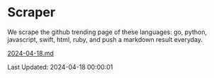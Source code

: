 # Scraper

We scrape the github trending page of these languages: go, python, javascript, swift, html, ruby, and push a markdown result everyday.

[2024-04-18.md](https://github.com/henson/Scraper/blob/master/2024-04-18.md)

Last Updated: 2024-04-18 00:00:01